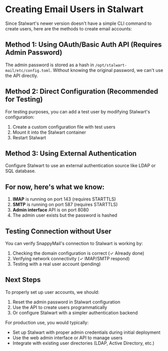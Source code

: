 # Creating Email Users in Stalwart

Since Stalwart's newer version doesn't have a simple CLI command to create users, here are the methods to create email accounts:

## Method 1: Using OAuth/Basic Auth API (Requires Admin Password)

The admin password is stored as a hash in `/opt/stalwart-mail/etc/config.toml`. Without knowing the original password, we can't use the API directly.

## Method 2: Direct Configuration (Recommended for Testing)

For testing purposes, you can add a test user by modifying Stalwart's configuration:

1. Create a custom configuration file with test users
2. Mount it into the Stalwart container
3. Restart Stalwart

## Method 3: Using External Authentication

Configure Stalwart to use an external authentication source like LDAP or SQL database.

## For now, here's what we know:

1. **IMAP** is running on port 143 (requires STARTTLS)
2. **SMTP** is running on port 587 (requires STARTTLS)
3. **Admin interface** API is on port 8080
4. The admin user exists but the password is hashed

## Testing Connection without User

You can verify SnappyMail's connection to Stalwart is working by:

1. Checking the domain configuration is correct (✓ Already done)
2. Verifying network connectivity (✓ IMAP/SMTP respond)
3. Testing with a real user account (pending)

## Next Steps

To properly set up user accounts, we should:

1. Reset the admin password in Stalwart configuration
2. Use the API to create users programmatically
3. Or configure Stalwart with a simpler authentication backend

For production use, you would typically:

- Set up Stalwart with proper admin credentials during initial deployment
- Use the web admin interface or API to manage users
- Integrate with existing user directories (LDAP, Active Directory, etc.)
